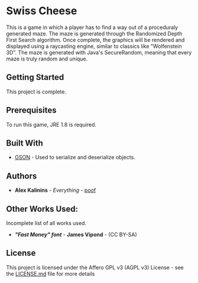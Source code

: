 # Swiss Cheese

This is a game in which a player has to find a way out of a proceduraly generated maze. The maze is generated through the Randomized Depth First Search algorithm. Once complete, the graphics will be rendered and displayed using a raycasting engine, similar to classics like "Wolfenstein 3D". The maze is generated with Java's SecureRandom, meaning that every maze is truly random and unique.

## Getting Started

This project is complete.

## Prerequisites

To run this game, JRE 1.8 is required.


## Built With

* [GSON](https://github.com/google/gson) - Used to serialize and deserialize objects.

## Authors

* **Alex Kalinins** - *Everything* - [poof](https://gitlab.com/poof)

## Other Works Used:

Incomplete list of all works used.

* ***"Fast Money" font*** - **James Vipond** - (CC BY-SA)

## License

This project is licensed under the Affero GPL v3 (AGPL v3) License - see the [LICENSE.md](LICENSE.md) file for more details
